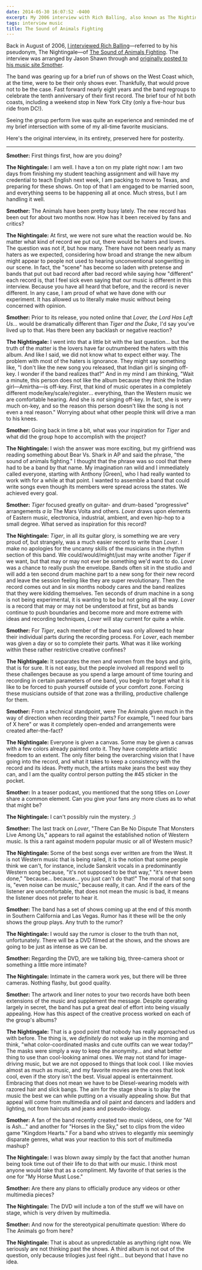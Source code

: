 ```yaml
---
date: 2014-05-30 16:07:52 -0400
excerpt: My 2006 interview with Rich Balling, also known as The Nightingale, of The Sound of Animals Fighting.
tags: interview music
title: The Sound of Animals Fighting
---
```


Back in August of 2006, [I interviewed Rich Balling](/blog/the-sound-of-animals-fighting-interview)—referred to by his pseudonym, The Nightingale—of [The Sound of Animals Fighting](http://thesoundofanimalsfighting.com/). The interview was arranged by Jason Shawn through and [originally posted to his music site Smother](http://www.smother.net/interviews/the-sound-of-animals-fighting.php).

The band was gearing up for a brief run of shows on the West Coast which, at the time, were to be their only shows ever. Thankfully, that would prove not to be the case. Fast forward nearly eight years and the band regroups to celebrate the tenth anniversary of their first record. The brief tour of hit both coasts, including a weekend stop in New York City (only a five-hour bus ride from DC!).

Seeing the group perform live was quite an experience and reminded me of my brief intersection with some of my all-time favorite musicians.

Here's the original interview, in its entirety, preserved here for posterity.

---

**Smother:** First things first, how are you doing?

**The Nightingale:** I am well. I have a ton on my plate right now: I am two days from finishing my student teaching assignment and will have my credential to teach English next week, I am packing to move to Texas, and preparing for these shows. On top of that I am engaged to be married soon, and everything seems to be happening all at once. Much stress, but I am handling it well.

**Smother:** The Animals have been pretty busy lately. The new record has been out for about two months now. How has it been received by fans and critics?

**The Nightingale:** At first, we were not sure what the reaction would be. No matter what kind of record we put out, there would be haters and lovers. The question was not if, but how many. There have not been nearly as many haters as we expected, considering how broad and strange the new album might appear to people not used to hearing unconventional songwriting in our scene. In fact, the "scene" has become so laden with pretense and bands that put out bad record after bad record while saying how "different" each record is, that I feel sick even saying that our music is different in this interview. Because you have all heard that before, and the record is never different. In any case, I am proud of what we have done with our experiment. It has allowed us to literally make music without being concerned with opinion.

**Smother:** Prior to its release, you noted online that _Lover, the Lord Has Left Us…_ would be dramatically different than _Tiger and the Duke_, I'd say you've lived up to that. Has there been any backlash or negative reaction?

**The Nightingale:** I went into that a little bit with the last question… but the truth of the matter is the lovers have far outnumbered the haters with this album. And like I said, we did not know what to expect either way. The problem with most of the haters is ignorance. They might say something like, "I don't like the new song you released, that Indian girl is singing off-key. I wonder if the band realizes that?" And in my mind I am thinking, "Wait a minute, this person does not like the album because they _think_ the Indian girl—Amirtha—is off-key. First, that kind of music operates in a completely different mode/key/scale/register… everything, than the Western music we are comfortable hearing. And she is _not_ singing off-key. In fact, she is very much on-key, and so the reason this person doesn't like the song is not even a real reason." Worrying about what other people think will drive a man to his knees.

**Smother:** Going back in time a bit, what was your inspiration for _Tiger_ and what did the group hope to accomplish with the project?

**The Nightingale:** I wish the answer was more exciting, but my girlfriend was reading something about Bear Vs. Shark in AP and said the phrase, "the sound of animals fighting." I thought that the phrase was so cool that there had to be a band by that name. My imagination ran wild and I immediately called everyone, starting with Anthony [Green], who I had really wanted to work with for a while at that point. I wanted to assemble a band that could write songs even though its members were spread across the states. We achieved every goal.

**Smother:** _Tiger_ focused greatly on guitar- and drum-based "progressive" arrangements _a la_ The Mars Volta and others. _Lover_ draws upon elements of Eastern music, electronica, industrial, ambient, and even hip-hop to a small degree. What served as inspiration for this record?

**The Nightingale:** _Tiger_, in all its guitar glory, is something we are very proud of, but strangely, was a much easier record to write than _Lover_. I make no apologies for the uncanny skills of the musicians in the rhythm section of this band. We could/would/might/just may write another _Tiger_ if we want, but that may or may not ever be something we'd want to do. _Lover_ was a chance to really push the envelope. Bands often sit in the studio and will add a ten second drum machine part to a new song for their new record and leave the session feeling like they are super revolutionary. Then the record comes out and in six months nobody cares and the band realizes that they were kidding themselves. Ten seconds of drum machine in a song is not being experimental, it is wanting to be but not going all the way. _Lover_ is a record that may or may not be understood at first, but as bands continue to push boundaries and become more and more extreme with ideas and recording techniques, _Lover_ will stay current for quite a while.

**Smother:** For _Tiger_, each member of the band was only allowed to hear their individual parts during the recording process. For _Lover_, each member was given a day or so to complete their parts. What was it like working within these rather restrictive creative confines?

**The Nightingale:** It separates the men and women from the boys and girls, that is for sure. It is not easy, but the people involved all respond well to these challenges because as you spend a large amount of time touring and recording in certain parameters of one band, you begin to forget what it is like to be forced to push yourself outside of your comfort zone. Forcing these musicians outside of that zone was a thrilling, productive challenge for them.

**Smother:** From a technical standpoint, were The Animals given much in the way of direction when recording their parts? For example, "I need four bars of X here" or was it completely open-ended and arrangements were created after-the-fact?

**The Nightingale:** Everyone is given a canvas. Some may be given a canvas with a few colors already painted onto it. They have complete artistic freedom to an extent. The only filter being the overarching vision that I have going into the record, and what it takes to keep a consistency with the record and its ideas. Pretty much, the artists make jeans the best way they can, and I am the quality control person putting the #45 sticker in the pocket.

**Smother:** In a teaser podcast, you mentioned that the song titles on _Lover_ share a common element. Can you give your fans any more clues as to what that might be?

**The Nightingale:** I can't possibly ruin the mystery. ;)

**Smother:** The last track on _Lover_, "There Can Be No Dispute That Monsters Live Among Us," appears to rail against the established notion of Western music. Is this a rant against modern popular music or all of Western music?

**The Nightingale:** Some of the best songs ever written are from the West. It is not Western music that is being railed, it is the notion that some people think we can't, for instance, include Sanskrit vocals in a predominantly Western song because, "it's not supposed to be that way," "it's never been done," "because… because… you just can't do that!" The moral of that song is, "even noise can be music," because really, it can. And if the ears of the listener are uncomfortable, that does not mean the music is bad, it means the listener does not prefer to hear it.

**Smother:** The band has a set of shows coming up at the end of this month in Southern California and Las Vegas. Rumor has it these will be the only shows the group plays. Any truth to the rumor?

**The Nightingale:** I would say the rumor is closer to the truth than not, unfortunately. There will be a DVD filmed at the shows, and the shows are going to be just as intense as we can be.

**Smother:** Regarding the DVD, are we talking big, three-camera shoot or something a little more intimate?

**The Nightingale:** Intimate in the camera work yes, but there will be three cameras. Nothing flashy, but good quality.

**Smother:** The artwork and liner notes to your two records have both been extensions of the music and supplement the message. Despite operating largely in secret, the band has put a great deal of effort into being visually appealing. How has this aspect of the creative process worked on each of the group's albums?

**The Nightingale:** That is a good point that nobody has really approached us with before. The thing is, we _definitely_ do not wake up in the morning and think, "what color-coordinated masks and cute outfits can we wear today?" The masks were simply a way to keep the anonymity… and what better thing to use than cool-looking animal ones. We may not stand for image-driving music, but we are not opposed to things that look cool. I like movies almost as much as music, and my favorite movies are the ones that look cool, even if the story isn't the best. Visual appeal is entertainment. Embracing that does not mean we have to be Diesel-wearing models with razored hair and slick bangs. The aim for the stage show is to play the music the best we can while putting on a visually appealing show. But that appeal will come from multimedia and oil paint and dancers and ladders and lighting, not from haircuts and jeans and pseudo-ideology.

**Smother:** A fan of the band recently created two music videos, one for "All is Ash…" and another for "Horses in the Sky," set to clips from the video game "Kingdom Hearts." For a band who strives to elegantly mix seemingly disparate genres, what was your reaction to this sort of multimedia mashup?

**The Nightingale:** I was blown away simply by the fact that another human being took time out of their life to do that with our music. I think most anyone would take that as a compliment. My favorite of that series is the one for "My Horse Must Lose."

**Smother:** Are there any plans to officially produce any videos or other multimedia pieces?

**The Nightingale:** The DVD will include a ton of the stuff we will have on stage, which is very driven by multimedia.

**Smother:** And now for the stereotypical penultimate question: Where do The Animals go from here?

**The Nightingale:** That is about as unpredictable as anything right now. We seriously are not thinking past the shows. A third album is not out of the question, only because trilogies just feel right… but beyond that I have no idea.
